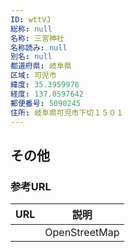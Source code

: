 ```yaml
---
ID: wttVJ
総称: null
名称: 三宮神社
名称読み: null
別名: null
都道府県: 岐阜県
区域: 可児市
緯度: 35.3959978
経度: 137.0597642
郵便番号: 5090245
住所: 岐阜県可児市下切１５０１
---
```


## その他

### 参考URL

| URL | 説明          |
| --- | ------------- |
|     | OpenStreetMap |
